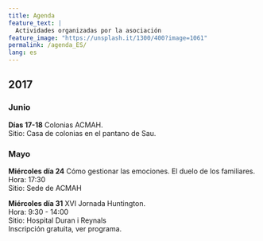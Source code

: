 ```yaml
---
title: Agenda
feature_text: |
  Actividades organizadas por la asociación
feature_image: "https://unsplash.it/1300/400?image=1061"
permalink: /agenda_ES/
lang: es
---
```


## 2017

### Junio
**Días 17-18** Colonias ACMAH.  
Sitio: Casa de colonias en el pantano de Sau.


### Mayo
**Miércoles día 24** Cómo gestionar las emociones. El duelo de los familiares.  
Hora: 17:30  
Sitio: Sede de ACMAH


**Miércoles día 31** XVI Jornada Huntington.  
Hora: 9:30 - 14:00  
Sitio: Hospital Duran i Reynals  
Inscripción gratuita, ver programa.
